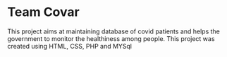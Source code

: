 # Team Covar
This project aims at maintaining database of covid patients and helps the government to monitor the healthiness among people. This project was created using HTML, CSS, PHP and MYSql
